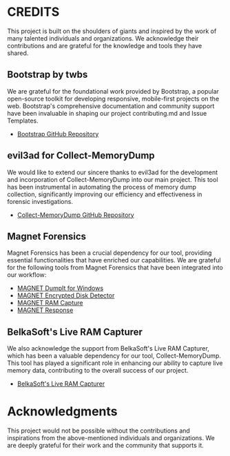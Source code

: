 # CREDITS

This project is built on the shoulders of giants and inspired by the work of many talented individuals and organizations. We acknowledge their contributions and are grateful for the knowledge and tools they have shared.

## Bootstrap by twbs

We are grateful for the foundational work provided by Bootstrap, a popular open-source toolkit for developing responsive, mobile-first projects on the web. Bootstrap's comprehensive documentation and community support have been invaluable in shaping our project contributing.md and Issue Templates.

- [Bootstrap GitHub Repository](https://github.com/twbs/bootstrap)

## evil3ad for Collect-MemoryDump

We would like to extend our sincere thanks to evil3ad for the development and incorporation of Collect-MemoryDump into our main project. This tool has been instrumental in automating the process of memory dump collection, significantly improving our efficiency and effectiveness in forensic investigations.

- [Collect-MemoryDump GitHub Repository](https://github.com/evild3ad/Collect-MemoryDump)

## Magnet Forensics

Magnet Forensics has been a crucial dependency for our tool, providing essential functionalities that have enriched our capabilities. We are grateful for the following tools from Magnet Forensics that have been integrated into our workflow:

- [MAGNET DumpIt for Windows](https://www.magnetforensics.com/resources/magnet-dumpit-for-windows/)
- [MAGNET Encrypted Disk Detector](https://www.magnetforensics.com/resources/encrypted-disk-detector/)
- [MAGNET RAM Capture](https://www.magnetforensics.com/resources/magnet-ram-capture/)
- [MAGNET Response](https://www.magnetforensics.com/resources/magnet-response/)

## BelkaSoft's Live RAM Capturer

We also acknowledge the support from BelkaSoft's Live RAM Capturer, which has been a valuable dependency for our tool, Collect-MemoryDump. This tool has played a significant role in enhancing our ability to capture live memory data, contributing to the overall success of our project.

- [BelkaSoft's Live RAM Capturer](https://belkasoft.com/get)


# Acknowledgments

This project would not be possible without the contributions and inspirations from the above-mentioned individuals and organizations. We are deeply grateful for their work and the community that supports it.
